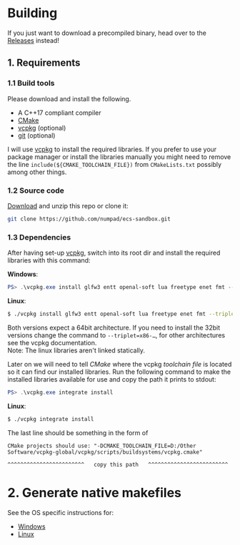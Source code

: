 # Building

If you just want to download a precompiled binary, head over to the [Releases](https://github.com/numpad/ecs-sandbox/releases) instead!

## 1. Requirements


### 1.1 Build tools
Please download and install the following.
 - A C++17 compliant compiler
 - [CMake](https://cmake.org/)
 - [vcpkg](https://github.com/microsoft/vcpkg) (optional)
 - [git](https://git-scm.com/) (optional)

I will use [vcpkg](https://github.com/microsoft/vcpkg) to install the required libraries.
If you prefer to use your package manager or install the libraries manually you might need
to remove the line `include(${CMAKE_TOOLCHAIN_FILE})` from `CMakeLists.txt` possibly among
other things.


### 1.2 Source code
[Download](https://github.com/numpad/ecs-sandbox/archive/develop.zip) and unzip this repo or clone it:
```bash
git clone https://github.com/numpad/ecs-sandbox.git
```


### 1.3 Dependencies
After having set-up [vcpkg](https://github.com/microsoft/vcpkg), switch into its root dir
and install the required libraries with this command:

**Windows**:
```PowerShell
PS> .\vcpkg.exe install glfw3 entt openal-soft lua freetype enet fmt --triplet=x64-windows-static
```
**Linux**:
```bash
$ ./vcpkg install glfw3 entt openal-soft lua freetype enet fmt --triplet=x64-linux
```

Both versions expect a 64bit architecture. If you need to install the 32bit versions change
the command to `--triplet=x86-…`, for other architectures see the vcpkg documentation.  
Note: The linux libraries aren't linked statically.

Later on we will need to tell _CMake_ where the vcpkg _toolchain file_ is located so it can find our installed libraries.
Run the following command to make the installed libraries available for use and copy the path it prints to stdout:
```PowerShell
PS> .\vcpkg.exe integrate install
```
**Linux**:
```bash
$ ./vcpkg integrate install
```
The last line should be something in the form of
```
CMake projects should use: "-DCMAKE_TOOLCHAIN_FILE=D:/Other Software/vcpkg-global/vcpkg/scripts/buildsystems/vcpkg.cmake"
                                                   ^^^^^^^^^^^^^^^^^^^^^^^^   copy this path   ^^^^^^^^^^^^^^^^^^^^^^^^^
```

# 2. Generate native makefiles
See the OS specific instructions for:
- [Windows](build_windows.md)
- [Linux](build_linux.md)
